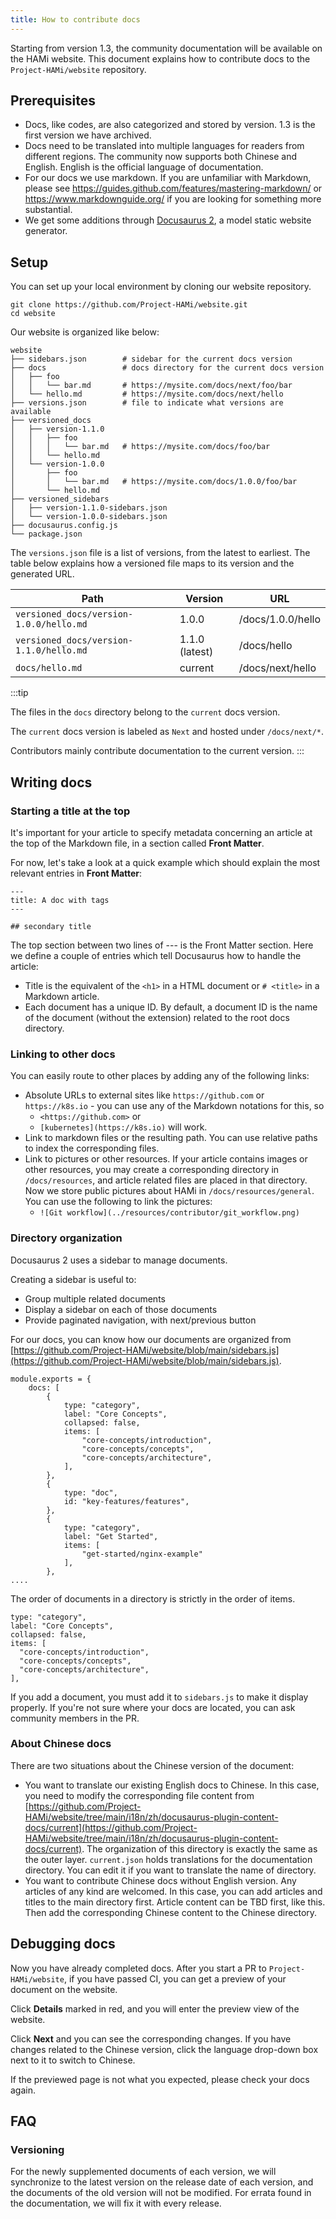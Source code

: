 ```yaml
---
title: How to contribute docs
---
```


Starting from version 1.3, the community documentation will be available on the HAMi website.
This document explains how to contribute docs to
the `Project-HAMi/website` repository.

## Prerequisites

- Docs, like codes, are also categorized and stored by version.
  1.3 is the first version we have archived.
- Docs need to be translated into multiple languages for readers from different regions.
  The community now supports both Chinese and English.
  English is the official language of documentation.
- For our docs we use markdown. If you are unfamiliar with Markdown, please see https://guides.github.com/features/mastering-markdown/ or https://www.markdownguide.org/ if you are looking for something more substantial. 
- We get some additions through [Docusaurus 2](https://docusaurus.io/), a model static website generator.

## Setup

You can set up your local environment by cloning our website repository.

```shell
git clone https://github.com/Project-HAMi/website.git
cd website
```

Our website is organized like below:

```
website
├── sidebars.json        # sidebar for the current docs version
├── docs                 # docs directory for the current docs version
│   ├── foo
│   │   └── bar.md       # https://mysite.com/docs/next/foo/bar
│   └── hello.md         # https://mysite.com/docs/next/hello
├── versions.json        # file to indicate what versions are available
├── versioned_docs
│   ├── version-1.1.0
│   │   ├── foo
│   │   │   └── bar.md   # https://mysite.com/docs/foo/bar
│   │   └── hello.md
│   └── version-1.0.0
│       ├── foo
│       │   └── bar.md   # https://mysite.com/docs/1.0.0/foo/bar
│       └── hello.md
├── versioned_sidebars
│   ├── version-1.1.0-sidebars.json
│   └── version-1.0.0-sidebars.json
├── docusaurus.config.js
└── package.json
```

The `versions.json` file is a list of versions, from the latest to earliest.
The table below explains how a versioned file maps to its version and the generated URL.

| Path                                    | Version        | URL               |
| --------------------------------------- | -------------- | ----------------- |
| `versioned_docs/version-1.0.0/hello.md` | 1.0.0          | /docs/1.0.0/hello |
| `versioned_docs/version-1.1.0/hello.md` | 1.1.0 (latest) | /docs/hello       |
| `docs/hello.md`                         | current        | /docs/next/hello  |

:::tip

The files in the `docs` directory belong to the `current` docs version.

The `current` docs version is labeled as `Next` and hosted under `/docs/next/*`.

Contributors mainly contribute documentation to the current version.
:::

## Writing docs

### Starting a title at the top

It's important for your article to specify metadata concerning an article at the top of the Markdown file, in a section called **Front Matter**.

For now, let's take a look at a quick example which should explain the most relevant entries in **Front Matter**:

```
---
title: A doc with tags
---

## secondary title
```

The top section between two lines of --- is the Front Matter section. Here we define a couple of entries which tell Docusaurus how to handle the article:
* Title is the equivalent of the `<h1>` in a HTML document or `# <title>` in a Markdown article.
* Each document has a unique ID. By default, a document ID is the name of the document (without the extension) related to the root docs directory.

### Linking to other docs

You can easily route to other places by adding any of the following links:
* Absolute URLs to external sites like `https://github.com` or `https://k8s.io` - you can use any of the Markdown notations for this, so
  * `<https://github.com>` or
  * `[kubernetes](https://k8s.io)` will work.
* Link to markdown files or the resulting path.
  You can use relative paths to index the corresponding files.
* Link to pictures or other resources.
  If your article contains images or other resources, you may create a corresponding directory in `/docs/resources`, and article related files are placed in that directory.
  Now we store public pictures about HAMi in `/docs/resources/general`. You can use the following to link the pictures:
  * `![Git workflow](../resources/contributor/git_workflow.png)`

### Directory organization 

Docusaurus 2 uses a sidebar to manage documents. 

Creating a sidebar is useful to:
* Group multiple related documents
* Display a sidebar on each of those documents
* Provide paginated navigation, with next/previous button

For our docs, you can know how our documents are organized from [https://github.com/Project-HAMi/website/blob/main/sidebars.js](https://github.com/Project-HAMi/website/blob/main/sidebars.js).

```
module.exports = {
    docs: [
        {
            type: "category",
            label: "Core Concepts",
            collapsed: false,
            items: [
                "core-concepts/introduction",
                "core-concepts/concepts",
                "core-concepts/architecture",
            ],
        },
        {
            type: "doc",
            id: "key-features/features",
        },
        {
            type: "category",
            label: "Get Started",
            items: [
                "get-started/nginx-example"
            ],
        },
....
```

The order of documents in a directory is strictly in the order of items.
```
type: "category",
label: "Core Concepts",
collapsed: false,
items: [
  "core-concepts/introduction",
  "core-concepts/concepts",
  "core-concepts/architecture",
],
```

If you add a document, you must add it to `sidebars.js` to make it display properly. If you're not sure where your docs are located, you can ask community members in the PR.

### About Chinese docs

There are two situations about the Chinese version of the document:
* You want to translate our existing English docs to Chinese. In this case, you need to modify the corresponding file content from [https://github.com/Project-HAMi/website/tree/main/i18n/zh/docusaurus-plugin-content-docs/current](https://github.com/Project-HAMi/website/tree/main/i18n/zh/docusaurus-plugin-content-docs/current). 
  The organization of this directory is exactly the same as the outer layer. `current.json` holds translations for the documentation directory. You can edit it if you want to translate the name of directory.
* You want to contribute Chinese docs without English version. Any articles of any kind are welcomed. In this case, you can add articles and titles to the main directory first. Article content can be TBD first, like this. 
  Then add the corresponding Chinese content to the Chinese directory.

## Debugging docs

Now you have already completed docs. After you start a PR to `Project-HAMi/website`, if you have passed CI, you can get a preview of your document on the website.

Click **Details** marked in red, and you will enter the preview view of the website.

Click **Next** and you can see the corresponding changes. If you have changes related to the Chinese version, click the language drop-down box next to it to switch to Chinese.

If the previewed page is not what you expected, please check your docs again.

## FAQ

### Versioning

For the newly supplemented documents of each version, we will synchronize to the latest version on the release date of each version, and the documents of the old version will not be modified.
For errata found in the documentation, we will fix it with every release.